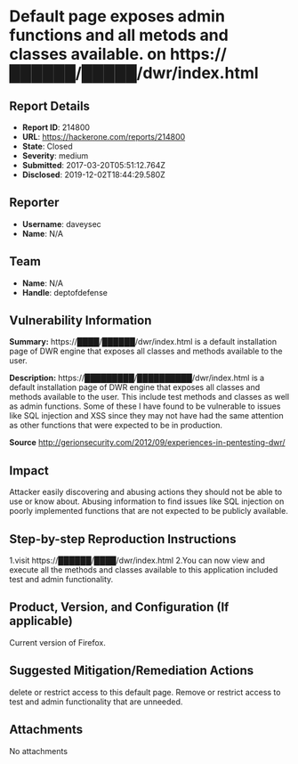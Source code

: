 # Default page exposes admin functions and all metods and classes available. on https://██████/█████/dwr/index.html

## Report Details
- **Report ID**: 214800
- **URL**: https://hackerone.com/reports/214800
- **State**: Closed
- **Severity**: medium
- **Submitted**: 2017-03-20T05:51:12.764Z
- **Disclosed**: 2019-12-02T18:44:29.580Z

## Reporter
- **Username**: daveysec
- **Name**: N/A

## Team
- **Name**: N/A
- **Handle**: deptofdefense

## Vulnerability Information
**Summary:**
https://████/██████/dwr/index.html is a default installation page of DWR engine that exposes all classes and methods available to the user.

**Description:**
https://█████████/██████████/dwr/index.html is a default installation page of DWR engine that exposes all classes and methods available to the user. This include test methods and classes as well as admin functions. Some of these I have found to be vulnerable to issues like SQL injection and XSS since they may not have had the same attention as other functions that were expected to be in production.

**Source**
http://gerionsecurity.com/2012/09/experiences-in-pentesting-dwr/

## Impact
Attacker easily discovering and abusing actions they should not be able to use or know about. Abusing information to find issues like SQL injection on poorly implemented functions that are not expected to be publicly available.

## Step-by-step Reproduction Instructions

1.visit https://██████/████/dwr/index.html
2.You can now view and execute all the methods and classes available to this application included test and admin functionality.

## Product, Version, and Configuration (If applicable)
Current version of Firefox.

## Suggested Mitigation/Remediation Actions
delete or restrict access to this default page. Remove or restrict access to test and admin functionality that are unneeded.

## Attachments
No attachments

